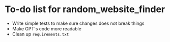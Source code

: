 # To-do list for random_website_finder

- Write simple tests to make sure changes does not break things
- Make GPT's code more readable
- Clean up `requirements.txt`
